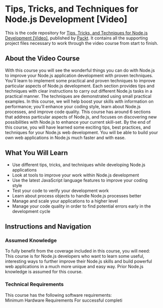 # Tips, Tricks, and Techniques for Node.js Development [Video]
This is the code repository for [Tips, Tricks, and Techniques for Node.js Development [Video]](https://www.packtpub.com/web-development/tips-tricks-and-techniques-nodejs-development-video?utm_source=github&utm_medium=repository&utm_campaign=9781789343434), published by [Packt](https://www.packtpub.com/?utm_source=github). It contains all the supporting project files necessary to work through the video course from start to finish.
## About the Video Course
With this course you will see the wonderful things you can do with Node.js to improve your Node.js application development with proven techniques.
You'll learn to implement some practical and proven techniques to improve particular aspects of Node.js development. Each section provides tips and techniques with clear instructions to carry out different Node.js tasks in a practical manner. The techniques are demonstrated using small practical examples. 
In this course, we will help boost your skills with information on performance; you'll enhance your coding style, learn about Node.js processes, and improve code quality. This course has around 6 sections that address particular aspects of Node.js, and focuses on discovering new possibilities with Node.js to enhance your current skill-set.
By the end of this course, you will have learned some exciting tips, best practices, and techniques for your Node.js web development. You will be able to build your own web applications in Node.js much faster and with ease.

<H2>What You Will Learn</H2>
<DIV class=book-info-will-learn-text>
<UL>
<LI>Use different tips, tricks, and techniques while developing Node.js applications 
<LI>Look at tools to improve your work within Node.js development 
<LI>Use the latest JavaScript language features to improve your coding style 
<LI>Test your code to verify your development work 
<LI>Learn about process objects to handle Node.js processes better 
<LI>Manage and scale your applications to a higher level 
<LI>Manage your code quality in order to find potential errors early in the development cycle </LI></UL></DIV>

## Instructions and Navigation
### Assumed Knowledge
To fully benefit from the coverage included in this course, you will need:<br/>
This course is for Node.js developers who want to learn some useful, interesting ways to further improve their Node.js skills and build powerful web applications in a much more unique and easy way. Prior Node.js knowledge is assumed for this course.
### Technical Requirements
This course has the following software requirements:<br/>
Minimum Hardware Requirements
For successful completi
